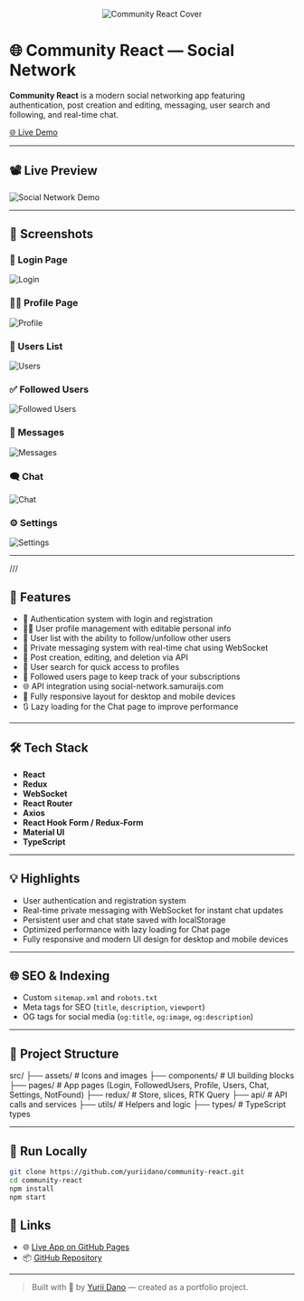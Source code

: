 <p align="center">
  <img src="cover/community-react-cover.png" alt="Community React Cover" />
</p>

# 🌐 Community React — Social Network

**Community React** is a modern social networking app featuring authentication, post creation and editing, messaging, user search and following, and real-time chat.

[🌐 Live Demo](https://yuriidano.github.io/community-react/)

---

## 📽️ Live Preview

![Social Network Demo](./public/screenshots/social-network-preview.gif)

---

## 📸 Screenshots

### 🔐 Login Page
![Login](./public/screenshots/login.jpg)

### 🧑‍💼 Profile Page
![Profile](./public/screenshots/profile.jpg)

### 👥 Users List
![Users](./public/screenshots/users.jpg)

### ✅ Followed Users
![Followed Users](./public/screenshots/followed-users.jpg)

### 💬 Messages
![Messages](./public/screenshots/messages.jpg)

### 🗨️ Chat
![Chat](./public/screenshots/chat.jpg)

### ⚙️ Settings
![Settings](./public/screenshots/settings.jpg)

---



///

## 🚀 Features

- 🔐 Authentication system with login and registration
- 🧑‍💼 User profile management with editable personal info
- 👥 User list with the ability to follow/unfollow other users
- 💬 Private messaging system with real-time chat using WebSocket
- 📝 Post creation, editing, and deletion via API
- 🔎 User search for quick access to profiles
- 🔄 Followed users page to keep track of your subscriptions
- 🌐 API integration using social-network.samuraijs.com
- 📱 Fully responsive layout for desktop and mobile devices
- 🔃 Lazy loading for the Chat page to improve performance

---



## 🛠️ Tech Stack

- **React**
- **Redux** 
- **WebSocket** 
- **React Router**
- **Axios**
- **React Hook Form / Redux-Form**
- **Material UI**
- **TypeScript**

---

## 💡 Highlights

- User authentication and registration system
- Real-time private messaging with WebSocket for instant chat updates
- Persistent user and chat state saved with localStorage
- Optimized performance with lazy loading for Chat page
- Fully responsive and modern UI design for desktop and mobile devices

---

## 🌐 SEO & Indexing

- Custom `sitemap.xml` and `robots.txt`
- Meta tags for SEO (`title`, `description`, `viewport`)
- OG tags for social media (`og:title`, `og:image`, `og:description`)

---

## 📁 Project Structure

src/
├── assets/      # Icons and images
├── components/  # UI building blocks
├── pages/       # App pages (Login, FollowedUsers, Profile, Users, Chat, Settings, NotFound)
├── redux/       # Store, slices, RTK Query
├── api/         # API calls and services
├── utils/       # Helpers and logic
├── types/       # TypeScript types

---

## 🧪 Run Locally

```bash
git clone https://github.com/yuriidano/community-react.git
cd community-react
npm install
npm start
```


## 🔗 Links

- 🌐 [Live App on GitHub Pages](https://yuriidano.github.io/community-react/)
- 📦 [GitHub Repository](https://github.com/yuriidano/community-react)

---

> Built with 💛 by [Yurii Dano](https://github.com/yuriidano) — created as a portfolio project.
